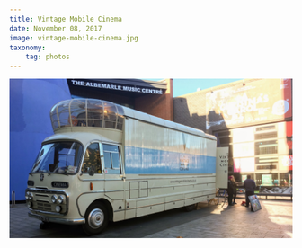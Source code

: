 ```yaml
---
title: Vintage Mobile Cinema
date: November 08, 2017
image: vintage-mobile-cinema.jpg
taxonomy:
    tag: photos
---
```


![image](/assets/images/vintage-mobile-cinema.jpg)
